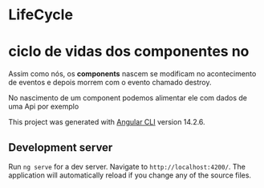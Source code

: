 # LifeCycle

# ciclo de vidas dos componentes no 

Assim como nós, os **components** nascem se modificam no acontecimento de eventos e depois morrem com o evento chamado destroy.

No nascimento de um component podemos alimentar ele com dados de uma Api por exemplo


This project was generated with [Angular CLI](https://github.com/angular/angular-cli) version 14.2.6.

## Development server

Run `ng serve` for a dev server. Navigate to `http://localhost:4200/`. The application will automatically reload if you change any of the source files.
